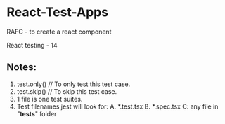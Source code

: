 # React-Test-Apps

RAFC - to create a react component


React testing - 14

Notes:
------------------------
1. test.only() // To only test this test case.
2. test.skip() // To skip this test case.
3. 1 file is one test suites.
4. Test filenames jest will look for:
    A. *.test.tsx
    B. *.spec.tsx
    C: any file in "__tests__" folder